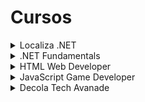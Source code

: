 # Cursos

<details>
  <summary>Localiza .NET</summary>
  <div>
    <h5>Solução de problemas em C#</h5>
    &nbsp; <a href="https://github.com/theadelmojr/Cursos/blob/main/Localiza.NET/Solu%C3%A7%C3%A3o%20de%20problemas%20em%20C%23/desafio1/Program.cs">Consumo médio do automóvel</a><br/>
    &nbsp; <a href="https://github.com/theadelmojr/Cursos/blob/main/Localiza.NET/Solu%C3%A7%C3%A3o%20de%20problemas%20em%20C%23/desafio2/Program.cs">DDD</a><br/>
    &nbsp; <a href="https://github.com/theadelmojr/Cursos/blob/main/Localiza.NET/Solu%C3%A7%C3%A3o%20de%20problemas%20em%20C%23/desafio3/Program.cs">Notas e moedas</a><br/>
  </div>
  <div>
    <h5>Criando uma aplicação .NET</h5>
    &nbsp; <a href="https://github.com/theadelmojr/Cursos/blob/main/Localiza.NET/Criando%20uma%20aplica%C3%A7%C3%A3o%20.NET/Appbanco/Program.cs">Aplicativo de transferência bancária</a><br/>
    &nbsp; <a href="https://github.com/theadelmojr/Cursos/blob/main/Localiza.NET/Criando%20uma%20aplica%C3%A7%C3%A3o%20.NET/Locadora/Program.cs">Aplicativo de locadora</a><br/>
    &nbsp; <a href="https://github.com/theadelmojr/Cursos/blob/main/Localiza.NET/Criando%20uma%20aplica%C3%A7%C3%A3o%20.NET/Api/Program.cs">Api</a><br/>
  </div>
  <div>
    <h5>Desafios aritméticos em C#</h5>
    &nbsp; <a href="https://github.com/theadelmojr/Cursos/blob/main/Localiza.NET/Desafios%20aritm%C3%A9ticos%20em%20C%23/desafio1/Program.cs">Média 1</a><br/>
    &nbsp; <a href="https://github.com/theadelmojr/Cursos/blob/main/Localiza.NET/Desafios%20aritm%C3%A9ticos%20em%20C%23/desafio2/Program.cs">Crescimento populacional</a><br/>
    &nbsp; <a href="https://github.com/theadelmojr/Cursos/blob/main/Localiza.NET/Desafios%20aritm%C3%A9ticos%20em%20C%23/desafio3/Program.cs">Bazinga!</a><br/>
    &nbsp; <a href="https://github.com/theadelmojr/Cursos/blob/main/Localiza.NET/Desafios%20aritm%C3%A9ticos%20em%20C%23/desafio4/Program.cs">Tempo de um evento</a><br/>
    &nbsp; <a href="https://github.com/theadelmojr/Cursos/blob/main/Localiza.NET/Desafios%20aritm%C3%A9ticos%20em%20C%23/desafio5/Program.cs">Comunicação em piralândia</a><br/>
  </div>
  <div>
    <h5>Praticando programação em C#</h5>
    &nbsp; <a href="https://github.com/theadelmojr/Cursos/blob/main/Localiza.NET/Praticando%20programa%C3%A7%C3%A3o%20em%20C%23/desafio1/Program.cs">Coordenadas em um ponto</a><br/>
    &nbsp; <a href="https://github.com/theadelmojr/Cursos/blob/main/Localiza.NET/Praticando%20programa%C3%A7%C3%A3o%20em%20C%23/desafio2/Program.cs">Compras no supermercado</a><br/>
    &nbsp; <a href="https://github.com/theadelmojr/Cursos/blob/main/Localiza.NET/Praticando%20programa%C3%A7%C3%A3o%20em%20C%23/desafio3/Program.cs">Pink e Cérebro</a><br/>
  </div>
</details>

<details>
  <summary>.NET Fundamentals</summary>
  <div>
    <h5>Introdução a Programação com C#</h5>
    &nbsp; <a href="https://github.com/theadelmojr/Cursos/blob/main/.NETfundamentals/Introdu%C3%A7%C3%A3o%20a%20Programa%C3%A7%C3%A3o%20com%20C%23/desafio1/Program.cs">Dividindo X por Y</a><br/>
    &nbsp; <a href="https://github.com/theadelmojr/Cursos/blob/main/.NETfundamentals/Introdu%C3%A7%C3%A3o%20a%20Programa%C3%A7%C3%A3o%20com%20C%23/desafio2/Program.cs">Distância</a><br/>
    &nbsp; <a href="https://github.com/theadelmojr/Cursos/blob/main/.NETfundamentals/Introdu%C3%A7%C3%A3o%20a%20Programa%C3%A7%C3%A3o%20com%20C%23/desafio3/Program.cs">Quanta mandioca?</a><br/>
  </div>
  <div>
    <h5>Introdução a Programação com .NET</h5>
    &nbsp; <a href="https://github.com/theadelmojr/Cursos/blob/main/.NETfundamentals/Introdu%C3%A7%C3%A3o%20a%20Programa%C3%A7%C3%A3o%20com%20C%23/desafio1/Program.cs">Dividindo X por Y</a><br/>
    &nbsp; <a href="https://github.com/theadelmojr/Cursos/blob/main/Localiza.NET/Desafios%20aritm%C3%A9ticos%20em%20C%23/desafio3/Program.cs">Bazinga!</a><br/>
    &nbsp; <a href="https://github.com/theadelmojr/Cursos/blob/main/.NETfundamentals/Introdu%C3%A7%C3%A3o%20a%20Programa%C3%A7%C3%A3o%20com%20.NET/desafio1/Program.cs">Coxinha de Bueno</a><br/>
  </div>
  <div>
    <h5>Solução de problemas com .NET</h5>
    &nbsp; <a href="https://github.com/theadelmojr/Cursos/blob/main/.NETfundamentals/Solu%C3%A7%C3%A3o%20de%20problemas%20com%20.NET/desafio1/Program.cs">Programa para validação de notas</a><br/>
    &nbsp; <a href="https://github.com/theadelmojr/Cursos/blob/main/.NETfundamentals/Introdu%C3%A7%C3%A3o%20a%20Programa%C3%A7%C3%A3o%20com%20C%23/desafio3/Program.cs">Quanta mandioca?</a><br/>
    &nbsp; <a href="https://github.com/theadelmojr/Cursos/blob/main/Localiza.NET/Praticando%20programa%C3%A7%C3%A3o%20em%20C%23/desafio2/Program.cs">Compras no supermercado</a><br/>
    &nbsp; <a href="https://github.com/theadelmojr/Cursos/blob/main/.NETfundamentals/Solu%C3%A7%C3%A3o%20de%20problemas%20com%20.NET/desafio2/Program.cs">Validador de senhas com requisitos</a><br/>
    &nbsp; <a href="https://github.com/theadelmojr/Cursos/blob/main/.NETfundamentals/Solu%C3%A7%C3%A3o%20de%20problemas%20com%20.NET/desafio3/Program.cs">Fila de banco</a><br/>
  </div>
</details>

<details>
  <summary>HTML Web Developer</summary>
  <div>
    <h5>Recriando páginas HTML</h5>
    &nbsp; <a href="https://github.com/theadelmojr/Cursos/tree/main/HTML%20Web%20Developer/Recriando%20p%C3%A1ginas%20HTML/Instagram-clone">Instagram</a><br/>
    &nbsp; <a href="https://github.com/theadelmojr/Cursos/tree/main/HTML%20Web%20Developer/Recriando%20p%C3%A1ginas%20HTML/Netflix-clone">Netflix</a><br/>
    &nbsp; <a href="https://github.com/theadelmojr/Cursos/tree/main/HTML%20Web%20Developer/Recriando%20p%C3%A1ginas%20HTML/UsandoBootstrap">Bootstrap</a><br/>
    &nbsp; <a href="https://github.com/theadelmojr/Cursos/tree/main/HTML%20Web%20Developer/Recriando%20p%C3%A1ginas%20HTML/SnakeGame">Jogo da cobrinha</a><br/>
  </div>
  <div>
    <h5>Introdução a Programação com JavaScript</h5>
    &nbsp; <a href="https://github.com/theadelmojr/Cursos/blob/main/HTML%20Web%20Developer/Introdu%C3%A7%C3%A3o%20a%20Programa%C3%A7%C3%A3o%20com%20JavaScript/Desafio1.js">Visita na feira</a><br/>
    &nbsp; <a href="https://github.com/theadelmojr/Cursos/blob/main/HTML%20Web%20Developer/Introdu%C3%A7%C3%A3o%20a%20Programa%C3%A7%C3%A3o%20com%20JavaScript/Desafio2.js">Multiplicação simples</a><br/>
    &nbsp; <a href="https://github.com/theadelmojr/Cursos/blob/main/HTML%20Web%20Developer/Introdu%C3%A7%C3%A3o%20a%20Programa%C3%A7%C3%A3o%20com%20JavaScript/Desafio3.js">Folha de pagamento</a><br/>
  </div>
</details>

<details>
  <summary>JavaScript Game Developer</summary>
  <div>
    <h5>Games</h5>
    &nbsp; <a href="https://github.com/theadelmojr/Cursos/tree/main/JavaScript%20Game%20Developer/Games/Helicopter">Jogo do helicóptero</a><br/>
    &nbsp; <a href="https://github.com/theadelmojr/Cursos/tree/main/JavaScript%20Game%20Developer/Games/Genius">Jogo genius</a><br/>
    &nbsp; <a href="https://github.com/theadelmojr/Cursos/tree/main/JavaScript%20Game%20Developer/Games/Dinosauro">Jogo do dinosauro</a><br/>
  </div>
</details>

<details>
  <summary>Decola Tech Avanade</summary>
  <div>
    <h5>Primeiros desafios Matemáticos em C#</h5>
    &nbsp; <a href="https://github.com/theadelmojr/Cursos/tree/main/JavaScript%20Game%20Developer/Games/Helicopter">Soma simples</a><br/>
    &nbsp; <a href="https://github.com/theadelmojr/Cursos/blob/main/Localiza.NET/Solu%C3%A7%C3%A3o%20de%20problemas%20em%20C%23/desafio2/Program.cs">DDD</a><br/>
  <div>
    <h5>Introdução a Resolução de Desafios com C#</h5>
    &nbsp; <a href="https://github.com/theadelmojr/Cursos/tree/main/JavaScript%20Game%20Developer/Games/Helicopter">Múltiplos</a><br/>
    &nbsp; <a href="https://github.com/theadelmojr/Cursos/tree/main/JavaScript%20Game%20Developer/Games/Genius">Números ímpares</a><br/>
    &nbsp; <a href="https://github.com/theadelmojr/Cursos/tree/main/JavaScript%20Game%20Developer/Games/Dinosauro">Conversão de tempo</a><br/>
    &nbsp; <a href="https://github.com/theadelmojr/Cursos/tree/main/JavaScript%20Game%20Developer/Games/Dinosauro">tempo do Dobby</a><br/>
  </div>
  <div>
    <h5>Desafios numéricos em C#</h5>
    &nbsp; <a href="https://github.com/theadelmojr/Cursos/tree/main/JavaScript%20Game%20Developer/Games/Helicopter">Tipo de combustivel</a><br/>
    &nbsp; <a href="https://github.com/theadelmojr/Cursos/tree/main/JavaScript%20Game%20Developer/Games/Genius">O maior</a><br/>
    &nbsp; <a href="https://github.com/theadelmojr/Cursos/tree/main/JavaScript%20Game%20Developer/Games/Dinosauro">Validação de nota</a><br/>
    &nbsp; <a href="https://github.com/theadelmojr/Cursos/tree/main/JavaScript%20Game%20Developer/Games/Dinosauro">Tipos de triângulo</a><br/>
    &nbsp; <a href="https://github.com/theadelmojr/Cursos/tree/main/JavaScript%20Game%20Developer/Games/Dinosauro">Sequência lógica 2</a><br/>
    &nbsp; <a href="https://github.com/theadelmojr/Cursos/blob/main/Localiza.NET/Praticando%20programa%C3%A7%C3%A3o%20em%20C%23/desafio1/Program.cs">Coordenadas em um ponto</a><br/>
  </div>
</details>